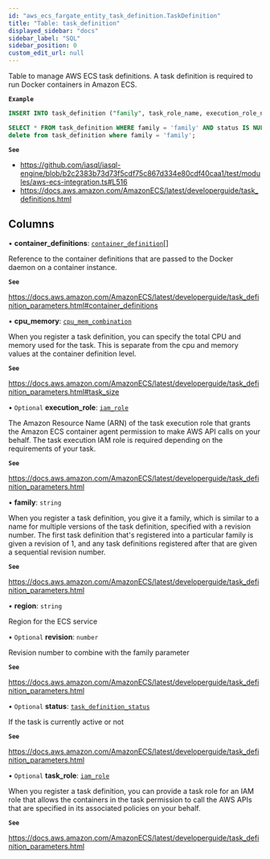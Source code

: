 ```yaml
---
id: "aws_ecs_fargate_entity_task_definition.TaskDefinition"
title: "Table: task_definition"
displayed_sidebar: "docs"
sidebar_label: "SQL"
sidebar_position: 0
custom_edit_url: null
---
```


Table to manage AWS ECS task definitions. A task definition is required to run Docker containers in Amazon ECS.

**`Example`**

```sql TheButton[Manage an ECS task definition]="Manage an ECS task definition"
INSERT INTO task_definition ("family", task_role_name, execution_role_name, cpu_memory) VALUES ('family', 'task-name', 'task-role', 'vCPU4-25GB');

SELECT * FROM task_definition WHERE family = 'family' AND status IS NULL;
delete from task_definition where family = 'family';
```

**`See`**

 - https://github.com/iasql/iasql-engine/blob/b2c2383b73d73f5cdf75c867d334e80cdf40caa1/test/modules/aws-ecs-integration.ts#L516
 - https://docs.aws.amazon.com/AmazonECS/latest/developerguide/task_definitions.html

## Columns

• **container\_definitions**: [`container_definition`](aws_ecs_fargate_entity_container_definition.ContainerDefinition.md)[]

Reference to the container definitions that are passed to the Docker daemon on a container instance.

**`See`**

https://docs.aws.amazon.com/AmazonECS/latest/developerguide/task_definition_parameters.html#container_definitions

• **cpu\_memory**: [`cpu_mem_combination`](../enums/aws_ecs_fargate_entity_task_definition.CpuMemCombination.md)

When you register a task definition, you can specify the total CPU and memory used for the task.
This is separate from the cpu and memory values at the container definition level.

**`See`**

https://docs.aws.amazon.com/AmazonECS/latest/developerguide/task_definition_parameters.html#task_size

• `Optional` **execution\_role**: [`iam_role`](aws_iam_entity_role.IamRole.md)

The Amazon Resource Name (ARN) of the task execution role that grants the Amazon ECS container agent permission to make AWS API
calls on your behalf. The task execution IAM role is required depending on the requirements of your task.

**`See`**

https://docs.aws.amazon.com/AmazonECS/latest/developerguide/task_definition_parameters.html

• **family**: `string`

When you register a task definition, you give it a family, which is similar to a name for multiple versions of the task definition,
specified with a revision number. The first task definition that's registered into a particular family is given a revision of 1,
and any task definitions registered after that are given a sequential revision number.

**`See`**

https://docs.aws.amazon.com/AmazonECS/latest/developerguide/task_definition_parameters.html

• **region**: `string`

Region for the ECS service

• `Optional` **revision**: `number`

Revision number to combine with the family parameter

**`See`**

https://docs.aws.amazon.com/AmazonECS/latest/developerguide/task_definition_parameters.html

• `Optional` **status**: [`task_definition_status`](../enums/aws_ecs_fargate_entity_task_definition.TaskDefinitionStatus.md)

If the task is currently active or not

**`See`**

https://docs.aws.amazon.com/AmazonECS/latest/developerguide/task_definition_parameters.html

• `Optional` **task\_role**: [`iam_role`](aws_iam_entity_role.IamRole.md)

When you register a task definition, you can provide a task role for an IAM role that allows the containers in the task permission
to call the AWS APIs that are specified in its associated policies on your behalf.

**`See`**

https://docs.aws.amazon.com/AmazonECS/latest/developerguide/task_definition_parameters.html
